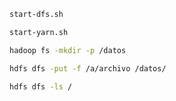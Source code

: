 ```bash
start-dfs.sh
```

```bash
start-yarn.sh
```

```bash
hadoop fs -mkdir -p /datos
```

```bash
hdfs dfs -put -f /a/archivo /datos/
```

```bash
hdfs dfs -ls /
```

